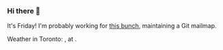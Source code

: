 ### Hi there :wave:

It's Friday! I'm probably working for [this bunch](https://github.com/kohofinancial), maintaining a Git mailmap.

Weather in Toronto: , at .
